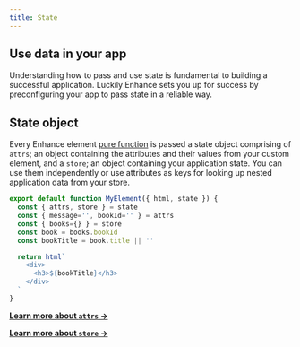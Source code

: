 ```yaml
---
title: State
---
```


## Use data in your app

Understanding how to pass and use state is fundamental to building a successful application.
Luckily Enhance sets you up for success by preconfiguring your app to pass state in a reliable way.

## State object

Every Enhance element [pure function](https://en.wikipedia.org/wiki/Pure_function) is passed a state object comprising of `attrs`; an object containing the attributes and their values from your custom element, and a `store`; an object containing your application state. You can use them independently or use attributes as keys for looking up nested application data from your store.

```javascript
export default function MyElement({ html, state }) {
  const { attrs, store } = state
  const { message='', bookId='' } = attrs
  const { books={} } = store
  const book = books.bookId
  const bookTitle = book.title || ''

  return html`
    <div>
      <h3>${bookTitle}</h3>
    </div>
  `
}
```

<doc-callout level="none" mark="🗝">

**[Learn more about `attrs` →](/docs/learn/concepts/state/attributes)**

</doc-callout>

<doc-callout level="none" mark="💾">

**[Learn more about `store` →](/docs/learn/concepts/state/store)**

</doc-callout>
